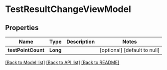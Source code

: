 # TestResultChangeViewModel
## Properties

| Name | Type | Description | Notes |
|------------ | ------------- | ------------- | -------------|
| **testPointCount** | **Long** |  | [optional] [default to null] |

[[Back to Model list]](../README.md#documentation-for-models) [[Back to API list]](../README.md#documentation-for-api-endpoints) [[Back to README]](../README.md)

